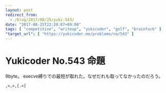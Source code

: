 ```yaml
---
layout: post
redirect_from:
  - /blog/2017/08/25/yuki-543/
date: "2017-08-25T22:20:07+09:00"
tags: [ "competitive", "writeup", "yukicoder", "golf", "brainfuck" ]
"target_url": [ "https://yukicoder.me/problems/no/543" ]
---
```


# Yukicoder No.543 命題

$9$byte。
execve縛りでの最短が取れた。なぜだれも取ってなかったのだろう。

``` brainfuck
,>,>,[.<]
```
